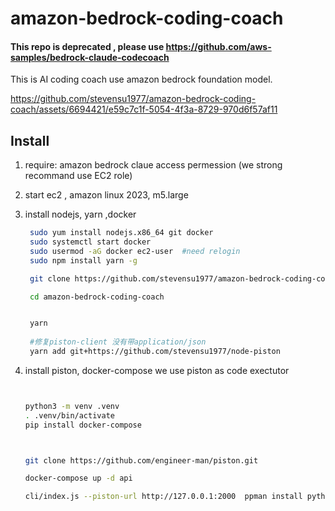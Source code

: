 # amazon-bedrock-coding-coach
####  This repo is deprecated , please use https://github.com/aws-samples/bedrock-claude-codecoach



This is AI coding coach use  amazon bedrock foundation model.

https://github.com/stevensu1977/amazon-bedrock-coding-coach/assets/6694421/e59c7c1f-5054-4f3a-8729-970d6f57af11


## Install 

1. require: amazon bedrock claue access permession (we strong recommand use EC2 role)

2. start ec2 , amazon linux 2023, m5.large

3. install nodejs, yarn ,docker 

   ```bash
    sudo yum install nodejs.x86_64 git docker
    sudo systemctl start docker
    sudo usermod -aG docker ec2-user  #need relogin 
    sudo npm install yarn -g
   
    git clone https://github.com/stevensu1977/amazon-bedrock-coding-coach.git
   
    cd amazon-bedrock-coding-coach


    yarn
    
    #修复piston-client 没有带application/json
    yarn add git+https://github.com/stevensu1977/node-piston

   ```
4. install piston, docker-compose 
   we use piston as code exectutor

   ```bash
   

   python3 -m venv .venv
   . .venv/bin/activate
   pip install docker-compose

   

   git clone https://github.com/engineer-man/piston.git

   docker-compose up -d api

   cli/index.js --piston-url http://127.0.0.1:2000  ppman install python=3.10.0

   ```
